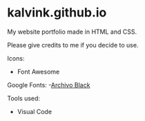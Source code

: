 # kalvink.github.io
My website portfolio made in HTML and CSS.

Please give credits to me if you decide to use.
<br>


Icons:
- Font Awesome

Google Fonts:
-[Archivo Black](https://fonts.google.com/specimen/Archivo+Black?preview.text=ABOUT&preview.text_type=custom&selection.family=Archivo+Black)


Tools used:
- Visual Code

